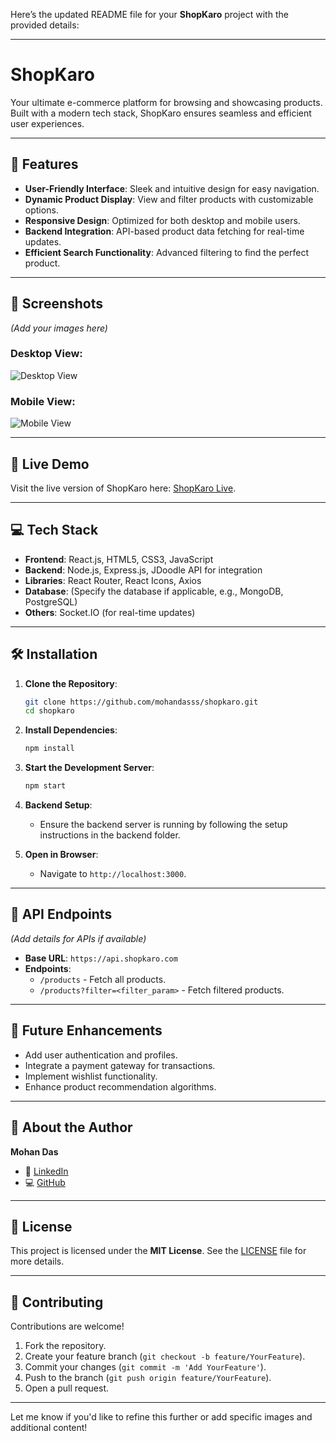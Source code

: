Here’s the updated README file for your **ShopKaro** project with the provided details:

---

# **ShopKaro**

Your ultimate e-commerce platform for browsing and showcasing products. Built with a modern tech stack, ShopKaro ensures seamless and efficient user experiences.

---

## **🚀 Features**
- **User-Friendly Interface**: Sleek and intuitive design for easy navigation.
- **Dynamic Product Display**: View and filter products with customizable options.
- **Responsive Design**: Optimized for both desktop and mobile users.
- **Backend Integration**: API-based product data fetching for real-time updates.
- **Efficient Search Functionality**: Advanced filtering to find the perfect product.

---

## **📸 Screenshots**
*(Add your images here)*  
### Desktop View:  
![Desktop View](#)  
### Mobile View:  
![Mobile View](#)

---

## **🔗 Live Demo**
Visit the live version of ShopKaro here: [ShopKaro Live](#).

---

## **💻 Tech Stack**
- **Frontend**: React.js, HTML5, CSS3, JavaScript
- **Backend**: Node.js, Express.js, JDoodle API for integration
- **Libraries**: React Router, React Icons, Axios
- **Database**: (Specify the database if applicable, e.g., MongoDB, PostgreSQL)
- **Others**: Socket.IO (for real-time updates)

---

## **🛠️ Installation**

1. **Clone the Repository**:
   ```bash
   git clone https://github.com/mohandasss/shopkaro.git
   cd shopkaro
   ```

2. **Install Dependencies**:
   ```bash
   npm install
   ```

3. **Start the Development Server**:
   ```bash
   npm start
   ```

4. **Backend Setup**:
   - Ensure the backend server is running by following the setup instructions in the backend folder.

5. **Open in Browser**:
   - Navigate to `http://localhost:3000`.

---

## **📡 API Endpoints**
*(Add details for APIs if available)*  
- **Base URL**: `https://api.shopkaro.com`
- **Endpoints**:
  - `/products` - Fetch all products.
  - `/products?filter=<filter_param>` - Fetch filtered products.

---

## **📅 Future Enhancements**
- Add user authentication and profiles.
- Integrate a payment gateway for transactions.
- Implement wishlist functionality.
- Enhance product recommendation algorithms.

---

## **👤 About the Author**
**Mohan Das**  
- 💼 [LinkedIn](https://www.linkedin.com/in/mdas004/)  
- 💻 [GitHub](https://github.com/mohandasss)  

---

## **📜 License**
This project is licensed under the **MIT License**. See the [LICENSE](LICENSE) file for more details.

---

## **🤝 Contributing**
Contributions are welcome!  
1. Fork the repository.
2. Create your feature branch (`git checkout -b feature/YourFeature`).
3. Commit your changes (`git commit -m 'Add YourFeature'`).
4. Push to the branch (`git push origin feature/YourFeature`).
5. Open a pull request.

---

Let me know if you'd like to refine this further or add specific images and additional content!
